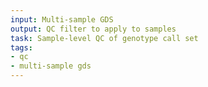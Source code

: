 ```yaml
---
input: Multi-sample GDS
output: QC filter to apply to samples
task: Sample-level QC of genotype call set
tags:
- qc
- multi-sample gds
---
```

